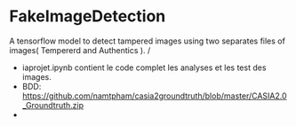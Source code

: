 # FakeImageDetection
A tensorflow model to detect tampered images using two separates files of images( Tempererd and Authentics ). /

* iaprojet.ipynb contient le code complet les analyses et les test des images.
* BDD: https://github.com/namtpham/casia2groundtruth/blob/master/CASIA2.0_Groundtruth.zip
* 
